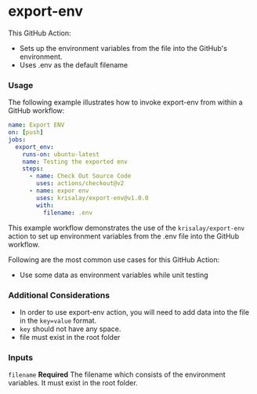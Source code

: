 # export-env
This GitHub Action:
- Sets up the environment variables from the file into the GitHub's environment.
- Uses .env as the default filename

### Usage
The following example illustrates how to invoke export-env from within a GitHub workflow:
```yaml
name: Export ENV
on: [push]
jobs:
  export_env:
    runs-on: ubuntu-latest
    name: Testing the exported env
    steps:
      - name: Check Out Source Code
        uses: actions/checkout@v2
      - name: expor env
        uses: krisalay/export-env@v1.0.0
        with:
          filename: .env
```

This example workflow demonstrates the use of the `krisalay/export-env` action to set up environment variables from the .env file into the GitHub workflow.

Following are the most common use cases for this GitHub Action:
- Use some data as environment variables while unit testing

### Additional Considerations
- In order to use export-env action, you will need to add data into the file in the `key=value` format.
- `key` should not have any space.
- file must exist in the root folder

### Inputs
`filename`
**Required** The filename which consists of the environment variables. It must exist in the root folder.
